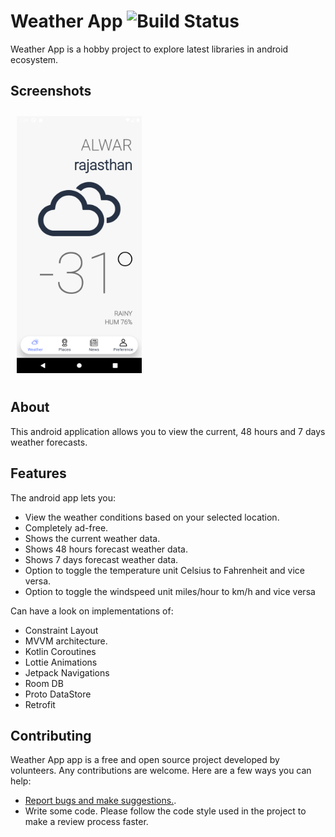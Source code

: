 # Weather App ![Build Status](https://travis-ci.com/yogiseralia/WeatherApp.svg?branch=main)

Weather App is a hobby project to explore latest libraries in android ecosystem.

## Screenshots

[<img src="/readme/CurrentWeatherScreen.png"
width="200"
    hspace="10" vspace="10">](/readme/CurrentWeatherScreen.png)


## About

This android application allows you to view the current, 48 hours and 7 days weather forecasts.

## Features

The android app lets you:
- View the weather conditions based on your selected location.
- Completely ad-free.
- Shows the current weather data.
- Shows 48 hours forecast weather data.
- Shows 7 days forecast weather data.
- Option to toggle the temperature unit Celsius to Fahrenheit and vice versa.
- Option to toggle the windspeed unit miles/hour to km/h and vice versa

Can have a look on implementations of:
- Constraint Layout
- MVVM architecture.
- Kotlin Coroutines
- Lottie Animations
- Jetpack Navigations
- Room DB
- Proto DataStore
- Retrofit

## Contributing

Weather App app is a free and open source project developed by volunteers. Any contributions are welcome. Here are a few ways you can help:
 * [Report bugs and make suggestions.](https://github.com/yogiseralia/WeatherApp/issues).
 * Write some code. Please follow the code style used in the project to make a review process faster.